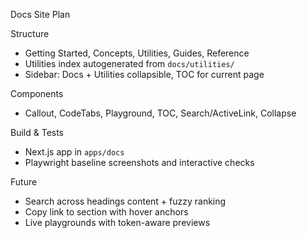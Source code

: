 Docs Site Plan

Structure
- Getting Started, Concepts, Utilities, Guides, Reference
- Utilities index autogenerated from `docs/utilities/`
- Sidebar: Docs + Utilities collapsible, TOC for current page

Components
- Callout, CodeTabs, Playground, TOC, Search/ActiveLink, Collapse

Build & Tests
- Next.js app in `apps/docs`
- Playwright baseline screenshots and interactive checks

Future
- Search across headings content + fuzzy ranking
- Copy link to section with hover anchors
- Live playgrounds with token-aware previews

